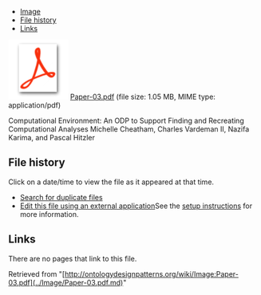 * [Image](../Image/Paper-03.pdf.md#file)
* [File history](../Image/Paper-03.pdf.md#filehistory)
* [Links](../Image/Paper-03.pdf.md#filelinks)

[![](../skins/common/images/icons/fileicon-pdf.png)](../Image/Paper-03.pdf.md "Paper-03.pdf")
[Paper-03.pdf](../images/c/c4/Paper-03.pdf "Paper-03.pdf")‎  (file size: 1.05 MB, MIME type: application/pdf)




Computational Environment: An ODP to Support Finding and Recreating Computational Analyses
Michelle Cheatham, Charles Vardeman II, Nazifa Karima, and Pascal Hitzler




## File history

Click on a date/time to view the file as it appeared at that time.



  
* [Search for duplicate files](http://ontologydesignpatterns.org/wiki/Special:FileDuplicateSearch/Paper-03.pdf "Special:FileDuplicateSearch/Paper-03.pdf")
* [Edit this file using an external application](http://ontologydesignpatterns.org/wiki/index.php?title=Image:Paper-03.pdf&action=edit&externaledit=true&mode=file "Image:Paper-03.pdf")See the [setup instructions](http://www.mediawiki.org/wiki/Manual:External_editors "http://www.mediawiki.org/wiki/Manual:External_editors") for more information.

## Links



There are no pages that link to this file.




Retrieved from "[http://ontologydesignpatterns.org/wiki/Image:Paper-03.pdf](../Image/Paper-03.pdf.md)"